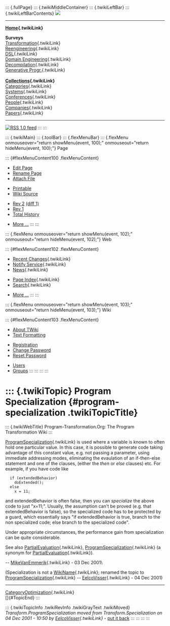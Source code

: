 ::: {.fullPage}
::: {.twikiMiddleContainer}
::: {.twikiLeftBar}
::: {.twikiLeftBarContents}
![](../pub/transformation.gif)

------------------------------------------------------------------------

**[Home](WebHome){.twikiLink}**

**Surveys**\
[Transformation](ProgramTransformation){.twikiLink}\
[Reengineering](ReengineeringWiki){.twikiLink}\
[DSL](DomainSpecificLanguages){.twikiLink}\
[Domain Engineering](DomainEngineering){.twikiLink}\
[Decompilation](DeCompilation){.twikiLink}\
[Generative Progr.](GenerativeProgrammingWiki){.twikiLink}\
\
**[Collections](CategoryCollection){.twikiLink}**\
[Categories](CategoryCategory){.twikiLink}\
[Systems](TransformationSystems){.twikiLink}\
[Conferences](TransformationConferences){.twikiLink}\
[People](TransformationPeople){.twikiLink}\
[Companies](TransformationCompanies){.twikiLink}\
[Papers](CategoryPaper){.twikiLink}

------------------------------------------------------------------------

[![](../pub/rss.gif "RSS 1.0 feed")](WebRss@skin=rss)
:::
:::

::: {.twikiMain}
::: {.toolBar}
::: {.flexMenuBar}
::: {.flexMenu onmouseover="return showMenu(event, 100);" onmouseout="return hideMenu(event, 100);"}
Page

::: {#flexMenuContent100 .flexMenuContent}
-   [Edit
    Page](http://www.program-transformation.org/edit/Transform/ProgramSpecialization?t=1536825741)
-   [Rename
    Page](http://www.program-transformation.org/rename/Transform/ProgramSpecialization)
-   [Attach
    File](http://www.program-transformation.org/attach/Transform/ProgramSpecialization)

<!-- -->

-   [Printable](http://www.program-transformation.org/view/Transform/ProgramSpecialization?skin=print.pattern)
-   [Wiki
    Source](http://www.program-transformation.org/view/Transform/ProgramSpecialization?skin=text&raw=on&contenttype=text/plain)

<!-- -->

-   [Rev
    2](http://www.program-transformation.org/view/Transform/ProgramSpecialization?rev=1.2)
    [(diff 1)](http://www.program-transformation.org/rdiff/Transform/ProgramSpecialization?rev1=1.2&rev2=1.1)
-   [Rev
    1](http://www.program-transformation.org/view/Transform/ProgramSpecialization?rev=1.1)
-   [Total
    History](http://www.program-transformation.org/rdiff/Transform/ProgramSpecialization)

<!-- -->

-   [More
    \...](http://www.program-transformation.org/oops/Transform/ProgramSpecialization?template=oopsmore&param1=1.2&param2=1.2)
:::
:::

::: {.flexMenu onmouseover="return showMenu(event, 102);" onmouseout="return hideMenu(event, 102);"}
Web

::: {#flexMenuContent102 .flexMenuContent}
-   [Recent Changes](WebChanges){.twikiLink}
-   [Notify Service](WebNotify){.twikiLink}
-   [News](WebNews){.twikiLink}

<!-- -->

-   [Page Index](WebIndex){.twikiLink}
-   [Search](WebSearch){.twikiLink}

<!-- -->

-   [More
    \...](http://www.program-transformation.org/oops/Transform/ProgramSpecialization?template=oopsmore&param1=1.2&param2=1.2)
:::
:::

::: {.flexMenu onmouseover="return showMenu(event, 103);" onmouseout="return hideMenu(event, 103);"}
Wiki

::: {#flexMenuContent103 .flexMenuContent}
-   [About
    TWiki](http://www.program-transformation.org/view/TWiki/WebHome)
-   [Text
    Formatting](http://www.program-transformation.org/view/TWiki/TextFormattingRules)

<!-- -->

-   [Registration](http://www.program-transformation.org/view/TWiki/TWikiRegistration)
-   [Change
    Password](http://www.program-transformation.org/view/TWiki/ChangePassword)
-   [Reset
    Password](http://www.program-transformation.org/view/TWiki/ResetPassword)

<!-- -->

-   [Users](http://www.program-transformation.org/view/Main/TWikiUsers)
-   [Groups](http://www.program-transformation.org/view/Main/TWikiGroups)
:::
:::
:::
:::

::: {.twikiTopic}
Program Specialization {#program-specialization .twikiTopicTitle}
======================

::: {.twikiWebTitle}
Program-Transformation.Org: The Program Transformation Wiki
:::

[ProgramSpecialization](ProgramSpecialization){.twikiLink} is used where
a variable is known to often hold one particular value. In this case, it
is possible to generate code taking advantage of this constant value,
e.g. not passing a parameter, using immediate addressing modes,
eliminating the evaulation of an if-then-else statement and one of the
clauses, (either the *then* or *else* clauses) etc. For example, if you
have code like

      if (extendedBehavior)
        doExtended();
      else
        x = 11;

and extendedBehavior is often false, then you can *specialize* the above
code to just \"x=11;\". Usually, the assumption can\'t be proved (e.g.
that extendedBehavior is false), so the specialized code has to be
protected by a guard, which essentially says \"if extendedBehavior is
true, branch to the non specialized code; else branch to the specialized
code\".

Under appropriate circumstances, the performance gain from
specialization can be quite considerable.

See also [PartialEvaluation](PartialEvaluation){.twikiLink},
[ProgramSpecialization](ProgramSpecialization){.twikiLink} (a synonym
for [PartialEvaluation](PartialEvaluation){.twikiLink}).

\-- [MikeVanEmmerik](../Main/MikeVanEmmerik){.twikiLink} - 03 Dec 2001\

(Specialization is not a [WikiName](../TWiki/WikiName){.twikiLink};
renamed the topic to
[ProgramSpecialization](ProgramSpecialization){.twikiLink} \--
[EelcoVisser](../Main/EelcoVisser){.twikiLink} - 04 Dec 2001)

------------------------------------------------------------------------

[CategoryOptimization](CategoryOptimization){.twikiLink}\
[]{#TopicEnd}
:::

::: {.twikiTopicInfo .twikiRevInfo .twikiGrayText .twikiMoved}
*Transform.ProgramSpecialization moved from Transform.Specialization on
04 Dec 2001 - 10:50 by [EelcoVisser](../Main/EelcoVisser){.twikiLink}* -
[put it
back](http://www.program-transformation.org/rename/Transform/ProgramSpecialization?newweb=Transform&newtopic=Specialization&confirm=on "Click to move topic back to previous location, with option to change references.")
:::
:::
:::
:::
